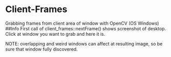 # Client-Frames
Grabbing frames from client area of window with OpenCV (OS Windows)
##Info
First call of client_frames::nextFrame() shows screenshot of desktop. Click at window you want to grab and here it is.

NOTE: overlapping and weird windows can affect at resulting image, so be sure that window fully discovered.